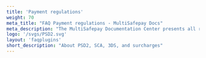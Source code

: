```yaml
---
title: 'Payment regulations'
weight: 70
meta_title: "FAQ Payment regulations - MultiSafepay Docs"
meta_description: "The MultiSafepay Documentation Center presents all relevant information about our Plugins and API. You can also find support pages for payment methods, tools and general questions as well as the contact details of our Support and Integration Teams."
logo: '/svgs/PSD2.svg'
layout: 'faqplugins'
short_description: "About PSD2, SCA, 3DS, and surcharges" 
---
```

